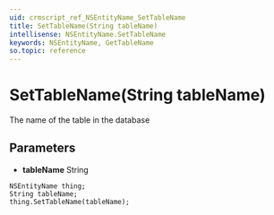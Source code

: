 ```yaml
---
uid: crmscript_ref_NSEntityName_SetTableName
title: SetTableName(String tableName)
intellisense: NSEntityName.SetTableName
keywords: NSEntityName, GetTableName
so.topic: reference
---
```


# SetTableName(String tableName)

The name of the table in the database

## Parameters

* **tableName** String

```crmscript
NSEntityName thing;
String tableName;
thing.SetTableName(tableName);
```

